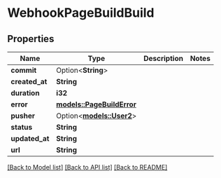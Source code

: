 # WebhookPageBuildBuild

## Properties

Name | Type | Description | Notes
------------ | ------------- | ------------- | -------------
**commit** | Option<**String**> |  | 
**created_at** | **String** |  | 
**duration** | **i32** |  | 
**error** | [**models::PageBuildError**](page_build_error.md) |  | 
**pusher** | Option<[**models::User2**](User_2.md)> |  | 
**status** | **String** |  | 
**updated_at** | **String** |  | 
**url** | **String** |  | 

[[Back to Model list]](../README.md#documentation-for-models) [[Back to API list]](../README.md#documentation-for-api-endpoints) [[Back to README]](../README.md)


